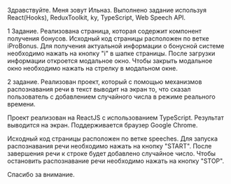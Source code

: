 Здравствуйте. Меня зовут Ильназ. Выполнено задание используя React(Hooks), ReduxToolkit, ky, TypeScript, Web Speech API.

1 Задание. Реализована страница, которая содержит компонент получения бонусов. Исходный код страницы расположен по ветке iProBonus.
Для получения актуальной информации о бонусной системе необходимо нажать на кнопку "i" в шапке страницы. После загрузки информации откроется модальное окно.
Чтобы закрыть модальное окно необходимо нажать на стрелку в модальном окне.

2 задание. Реализован проект, который с помощью механизмов распознавания речи в текст выводит на экран то, что сказал пользователь с добавлением случайного числа в режиме реального времени.

Проект реализован на ReactJS с использованием TypeScript.
Результат выводится на экран.
Поддерживается браузер Google Chrome.

Исходный код страницы расположен по ветке speeches.
Для запуска распознавания речи необходимо нажать на кнопку "START". После завершения речи к строке будет добавлено случайное число.
Чтобы остановить распознавание речи необходимо нажать на кнопку "STOP". 

Спасибо за внимание.

